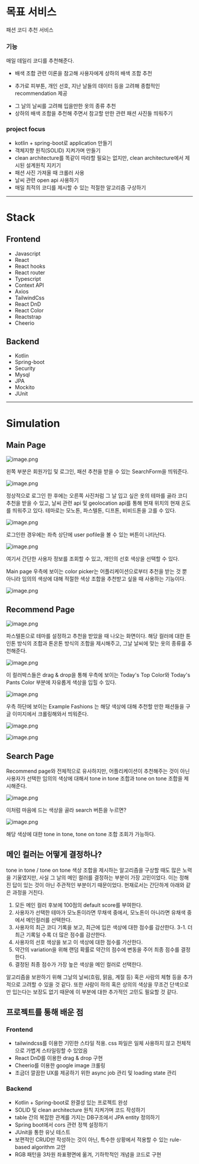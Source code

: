# 목표 서비스
패션 코디 추천 서비스

### 기능
매일 데일리 코디를 추천해준다.

- 배색 조합 관련 이론을 참고해 사용자에게 상하의 배색 조합 추천
 + 추가로 피부톤, 개인 선호, 지난 날들의 데이터 등을 고려해 종합적인 recommendation 제공
- 그 날의 날씨를 고려해 입을만한 옷의 종류 추천
- 상하의 배색 조합을 추천해 주면서 참고할 만한 관련 패션 사진들 띄워주기

### project focus
- kotlin + spring-boot로 application 만들기
- 객체지향 원칙(SOLID) 지켜가며 만들기
- clean architecture를 똑같이 따라할 필요는 없지만, clean architecture에서 제시된 설계원칙 지키기
- 패션 사진 가져올 때 크롤러 사용
- 날씨 관련 open api 사용하기
- 매일 최적의 코디를 제시할 수 있는 적절한 알고리즘 구상하기

---
# Stack
## Frontend
- Javascript
- React
- React hooks
- React router
- Typescript
- Context API
- Axios
- TailwindCss
- React DnD
- React Color
- Reactstrap
- Cheerio

## Backend
- Kotlin
- Spring-boot
- Security
- Mysql
- JPA
- Mockito
- JUnit

---

# Simulation

## Main Page

![image.png](https://images.velog.io/post-images/dvmflstm/f8a0e360-14ae-11ea-90e2-9568aa518b84/image.png)

왼쪽 부분은 회원가입 및 로그인, 패션 추천을 받을 수 있는 SearchForm을 띄워준다.

![image.png](https://images.velog.io/post-images/dvmflstm/7e772030-14af-11ea-8f12-8b681d7ea05a/image.png)

정상적으로 로그인 한 후에는 오른쪽 사진처럼 그 날 입고 싶은 옷의 테마를 골라 코디 추천을 받을 수 있고, 날씨 관련 api 및 geolocation api를 통해 현재 위치의 현재 온도를 띄워주고 있다. 테마로는 모노톤, 파스텔톤, 디프톤, 비비드톤을 고를 수 있다.

![image.png](https://images.velog.io/post-images/dvmflstm/d798a940-14af-11ea-90e2-9568aa518b84/image.png)

로그인한 경우에는 좌측 상단에 user pofile을 볼 수 있는 버튼이 나타난다.

![image.png](https://images.velog.io/post-images/dvmflstm/ea9902b0-14af-11ea-8f12-8b681d7ea05a/image.png)

여기서 간단한 사용자 정보를 조회할 수 있고, 개인의 선호 색상을 선택할 수 있다.

Main page 우측에 보이는 color picker는 어플리케이션으로부터 추천을 받는 것 뿐 아니라 임의의 색상에 대해 적절한 색상 조합을 추천받고 싶을 때 사용하는 기능이다.

![image.png](https://images.velog.io/post-images/dvmflstm/05d7cd90-14b0-11ea-8f12-8b681d7ea05a/image.png)


## Recommend Page

![image.png](https://images.velog.io/post-images/dvmflstm/5d4edaf0-14b0-11ea-9f39-516187c18223/image.png)

파스텔톤으로 테마를 설정하고 추천을 받았을 때 나오는 화면이다. 해당 컬러에 대한 톤인톤 방식의 조합과 톤온톤 방식의 조합을 제시해주고, 그날 날씨에 맞는 옷의 종류를 추천해준다.

![image.png](https://images.velog.io/post-images/dvmflstm/a148bdc0-14b0-11ea-9f39-516187c18223/image.png)

이 컬러박스들은 drag & drop을 통해 우측에 보이는 Today's Top Color와 Today's Pants Color 부분에 자유롭게 색상을 입힐 수 있다.

![image.png](https://images.velog.io/post-images/dvmflstm/0eb8cb20-14b1-11ea-90e2-9568aa518b84/image.png)

우측 하단에 보이는 Example Fashions 는 해당 색상에 대해 추천할 만한 패션들을 구글 이미지에서 크롤링해와서 띄워준다.

![image.png](https://images.velog.io/post-images/dvmflstm/309305d0-14b1-11ea-9f39-516187c18223/image.png)

![image.png](https://images.velog.io/post-images/dvmflstm/4d652570-14b2-11ea-8f12-8b681d7ea05a/image.png)


## Search Page
Recommend page와 전체적으로 유사하지만, 어플리케이션이 추천해주는 것이 아닌 사용자가 선택한 임의의 색상에 대해서 tone in tone 조합과 tone on tone 조합을 제시해준다.

![image.png](https://images.velog.io/post-images/dvmflstm/9c8c9fd0-14b1-11ea-90e2-9568aa518b84/image.png)

이처럼 마음에 드는 색상을 골라 search 버튼을 누르면?

![image.png](https://images.velog.io/post-images/dvmflstm/0541bd30-14b2-11ea-90e2-9568aa518b84/image.png)

해당 색상에 대한 tone in tone, tone on tone 조합 조회가 가능하다.

## 메인 컬러는 어떻게 결정하나?
tone in tone / tone on tone 색상 조합을 제시하는 알고리즘을 구상할 때도 많은 노력을 기울였지만, 사실 그 날의 메인 컬러를 결정하는 부분이 가장 고민이었다. 이는 정해진 답이 있는 것이 아닌 주관적인 부분이기 때문이었다. 현재로서는 간단하게 아래와 같은 과정을 거친다.

1. 모든 메인 컬러 후보에 100점의 default score를 부여한다.
2. 사용자가 선택한 테마가 모노톤이라면 무채색 중에서, 모노톤이 아니라면 유채색 중에서 메인컬러를 선택한다.
3. 사용자의 최근 코디 기록을 보고, 최근에 입은 색상에 대한 점수를 감산한다.
	3-1. 더 최근 기록일 수록 더 많은 점수를 감산한다.
4. 사용자의 선호 색상을 보고 이 색상에 대한 점수를 가산한다.
5. 약간의 variation을 위해 랜덤 확률로 약간의 점수에 변동을 주어 최종 점수를 결정한다.
6. 결정된 최종 점수가 가장 높은 색상을 메인 컬러로 선택한다.

알고리즘을 보완하기 위해 그날의 날씨(흐림, 맑음, 계절 등) 혹은 사람의 체형 등을 추가적으로 고려할 수 있을 것 같다. 또한 사람이 하의 혹은 상의의 색상을 무조건 단색으로만 입는다는 보장도 없기 때문에 이 부분에 대한 추가적인 고민도 필요할 것 같다.

## 프로젝트를 통해 배운 점
### Frontend
- tailwindcss를 이용한 기민한 스타일 적용. css 파일은 일체 사용하지 않고 전체적으로 가볍게 스타일링할 수 있었음
- React DnD를 이용한 drag & drop 구현
- Cheerio를 이용한 google image 크롤링
- 조금더 깔끔한 UX를 제공하기 위한 async job 관리 및 loading state 관리

### Backend
- Kotlin + Spring-boot로 완결성 있는 프로젝트 완성
- SOLID 및 clean architecture 원칙 지켜가며 코드 작성하기
- table 간의 복잡한 관계를 가지는 DB구조에서 JPA entity 정의하기
- Spring boot에서 cors 관련 정책 설정하기
- JUnit을 통한 유닛 테스트
- 보편적인 CRUD만 작성하는 것이 아닌, 특수한 상황에서 적용할 수 있는 rule-based algorithm 고안
- RGB 패턴을 3차원 좌표평면에 옮겨, 기하학적인 개념을 코드로 구현